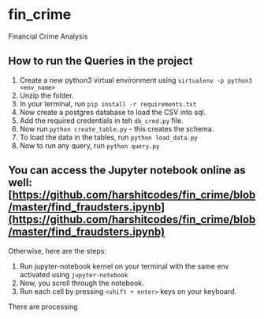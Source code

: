# fin_crime
Financial Crime Analysis

## How to run the Queries in the project

1. Create a new python3 virtual environment using `virtualenv -p python3 <env_name>`
2. Unzip the folder.
3. In your terminal, run `pip install -r requirements.txt`
4. Now create a postgres database to load the CSV into sql.
5. Add the required credentials in teh `db_cred.py` file.
6. Now run `python create_table.py` - this creates the schema.
7. To load the data in the tables, run `python load_data.py`
8. Now to run any query, run `python query.py`

## You can access the Jupyter notebook online as well: [https://github.com/harshitcodes/fin_crime/blob/master/find_fraudsters.ipynb](https://github.com/harshitcodes/fin_crime/blob/master/find_fraudsters.ipynb)

Otherwise, here are the steps:

1. Run jupyter-notebook kernel on your terminal with the same env activated using `jupyter-notebook`
2. Now, you scroll through the notebook.
3. Run each cell by pressing `<shift + enter>` keys on your keyboard.


There are processing 

